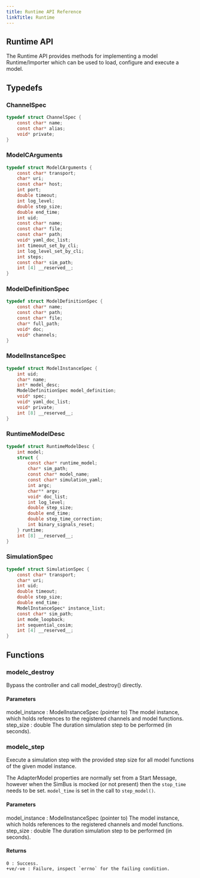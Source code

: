 ```yaml
---
title: Runtime API Reference
linkTitle: Runtime
---
```

## Runtime API


The Runtime API provides methods for implementing a model Runtime/Importer
which can be used to load, configure and execute a model.




## Typedefs

### ChannelSpec

```c
typedef struct ChannelSpec {
    const char* name;
    const char* alias;
    void* private;
}
```

### ModelCArguments

```c
typedef struct ModelCArguments {
    const char* transport;
    char* uri;
    const char* host;
    int port;
    double timeout;
    int log_level;
    double step_size;
    double end_time;
    int uid;
    const char* name;
    const char* file;
    const char* path;
    void* yaml_doc_list;
    int timeout_set_by_cli;
    int log_level_set_by_cli;
    int steps;
    const char* sim_path;
    int [4] __reserved__;
}
```

### ModelDefinitionSpec

```c
typedef struct ModelDefinitionSpec {
    const char* name;
    const char* path;
    const char* file;
    char* full_path;
    void* doc;
    void* channels;
}
```

### ModelInstanceSpec

```c
typedef struct ModelInstanceSpec {
    int uid;
    char* name;
    int* model_desc;
    ModelDefinitionSpec model_definition;
    void* spec;
    void* yaml_doc_list;
    void* private;
    int [8] __reserved__;
}
```

### RuntimeModelDesc

```c
typedef struct RuntimeModelDesc {
    int model;
    struct {
        const char* runtime_model;
        char* sim_path;
        const char* model_name;
        const char* simulation_yaml;
        int argc;
        char** argv;
        void* doc_list;
        int log_level;
        double step_size;
        double end_time;
        double step_time_correction;
        int binary_signals_reset;
    } runtime;
    int [8] __reserved__;
}
```

### SimulationSpec

```c
typedef struct SimulationSpec {
    const char* transport;
    char* uri;
    int uid;
    double timeout;
    double step_size;
    double end_time;
    ModelInstanceSpec* instance_list;
    const char* sim_path;
    int mode_loopback;
    int sequential_cosim;
    int [4] __reserved__;
}
```

## Functions

### modelc_destroy

Bypass the controller and call model_destroy() directly.

#### Parameters

model_instance : ModelInstanceSpec (pointer to)
    The model instance, which holds references to the registered channels
and model functions. step_size : double The duration simulation step to be
performed (in seconds).



### modelc_step

Execute a simulation step with the provided step size for all model
functions of the given model instance.

The AdapterModel properties are normally set from a Start Message, however
when the SimBus is mocked (or not present) then the `stop_time` needs to be
set. `model_time` is set in the call to `step_model()`.

#### Parameters

model_instance : ModelInstanceSpec (pointer to)
    The model instance, which holds references to the registered channels
and model functions. step_size : double The duration simulation step to be
performed (in seconds).

#### Returns

    0 : Success.
    +ve/-ve : Failure, inspect `errno` for the failing condition.



